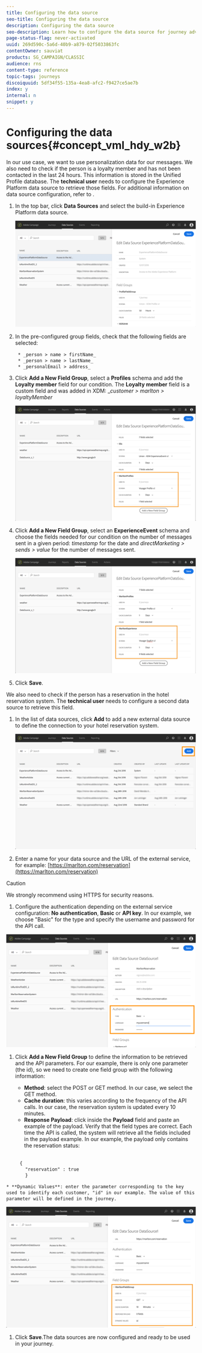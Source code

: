 ```yaml
---
title: Configuring the data source
seo-title: Configuring the data source
description: Configuring the data source
seo-description: Learn how to configure the data source for journey advanced use case
page-status-flag: never-activated
uuid: 269d590c-5a6d-40b9-a879-02f5033863fc
contentOwner: sauviat
products: SG_CAMPAIGN/CLASSIC
audience: rns
content-type: reference
topic-tags: journeys
discoiquuid: 5df34f55-135a-4ea8-afc2-f9427ce5ae7b
index: y
internal: n
snippet: y
---
```


# Configuring the data sources{#concept_vml_hdy_w2b}

In our use case, we want to use personalization data for our messages. We also need to check if the person is a loyalty member and has not been contacted in the last 24 hours. This information is stored in the Unified Profile database. The **technical user** needs to configure the Experience Platform data source to retrieve those fields.
For additional information on data source configuration, refer to [](ds.md#concept_s1s_dqt_52b).

1. In the top bar, click **Data Sources** and select the build-in Experience Platform data source.

    ![](assets/journey23.png)

1. In the pre-configured group fields, check that the following fields are selected:

        * _person > name > firstName_
        * _person > name > lastName_
        * _personalEmail > address_

1. Click **Add a New Field Group**, select a **Profiles** schema and add the **Loyalty member** field for our condition. The **Loyalty member** field is a custom field and was added in XDM: __customer > marlton > loyaltyMember_

    ![](assets/journeyuc2_6.png)

1. Click **Add a New Field Group**, select an **ExperienceEvent** schema and choose the fields needed for our condition on the number of messages sent in a given period: _timestamp_ for the date and _directMarketing > sends > value_ for the number of messages sent.

    ![](assets/journeyuc2_7.png)

1. Click **Save**.

We also need to check if the person has a reservation in the hotel reservation system. The **technical user** needs to configure a second data source to retrieve this field.

1. In the list of data sources, click **Add** to add a new external data source to define the connection to your hotel reservation system.

    ![](assets/journeyuc2_9.png)

1. Enter a name for your data source and the URL of the external service, for example: [https://marlton.com/reservation](https://marlton.com/reservation)

>[!CAUTION]
>
>We strongly recommend using HTTPS for security reasons.

1. Configure the authentication depending on the external service configuration: **No authentication**, **Basic** or **API key**. In our example, we choose "Basic" for the type and specify the username and password for the API call.

![](assets/journeyuc2_10.png)

1. Click **Add a New Field Group** to define the information to be retrieved and the API parameters. For our example, there is only one parameter (the id), so we need to create one field group with the following information:

    * **Method**: select the POST or GET method. In our case, we select the GET method.
    * **Cache duration**: this varies according to the frequency of the API calls. In our case, the reservation system is updated every 10 minutes.
    * **Response Payload**: click inside the **Payload** field and paste an example of the payload. Verify that the field types are correct. Each time the API is called, the system will retrieve all the fields included in the payload example. In our example, the payload only contains the reservation status:

 ```

      {                                       
        "reservation" : true
        }

 ```

    * **Dynamic Values**: enter the parameter corresponding to the key used to identify each customer, "id" in our example. The value of this parameter will be defined in the journey.

![](assets/journeyuc2_11.png)

1. Click **Save**.The data sources are now configured and ready to be used in your journey.
